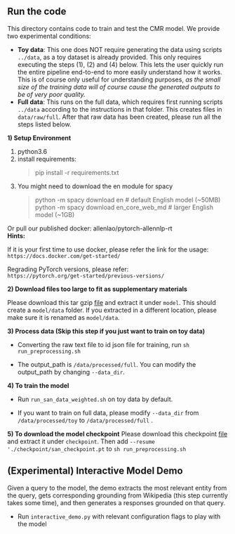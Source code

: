 ## Run the code

This directory contains code to train and test the CMR model. We provide two experimental conditions:
* **Toy data**: This one does NOT require generating the data using scripts `../data`, as a toy dataset is already provided. This only requires executing the steps (1), (2) and (4) below. This lets the user quickly run the entire pipeline end-to-end to more easily understand how it works. This is of course only useful for understanding purposes, *as the small size of the training data will of course cause the generated outputs to be of very poor quality.*
* **Full data**: This runs on the full data, which requires first running scripts `../data` according to the instructions in that folder. This creates files in `data/raw/full`. After that raw data has been created, please run all the steps listed below.

**1) Setup Environment**
1. python3.6
2. install requirements:
   > pip install -r requirements.txt
3. You might need to download the en module for spacy
   > python -m spacy download en              # default English model (~50MB) <br>
   > python -m spacy download en_core_web_md  # larger English model (~1GB)
   
  Or pull our published docker: allenlao/pytorch-allennlp-rt
 <br>
 **Hints:**<br>

  If it is your first time to use docker, please refer the link for the usage:<br>
 `https://docs.docker.com/get-started/`
 
 Regrading PyTorch versions, please refer:<br>
  `https://pytorch.org/get-started/previous-versions/`

**2) Download files too large to fit as supplementary materials**

   Please download this tar gzip [file](https://drive.google.com/file/d/1tMCNv8COw0B3wBRkZ_7fI3h6yaSiJ0b-/view?usp=sharing) and extract it under `model`. This should create a `model/data` folder. If you extracted in a different location, please make sure it is renamed as `model/data`.

**3) Process data (Skip this step if you just want to train on toy data)**

* Converting the raw text file to id json file for training, run `sh run_preprocessing.sh`

* The output_path is `/data/processed/full`. You can modify the output_path by changing `--data_dir`.

**4) To train the model**

* Run `run_san_data_weighted.sh` on toy data by default.

* If you want to train on full data, please modify `--data_dir` from `/data/processed/toy` to `/data/processed/full` .

**5) To download the model checkpoint**
 Please download this checkpoint [file](https://drive.google.com/file/d/1Wm5VQriCaAF3l3C571y_XzhYp75BzZ9w/view?usp=sharing) and extract it under `checkpoint`. Then add `--resume './checkpoint/san_checkpoint.pt` to `sh run_preprocessing.sh`


## (Experimental) Interactive Model Demo

Given a query to the model, the demo extracts the most relevant entity from the query, gets corresponding grounding from Wikipedia (this step currently takes some time), and then generates a responses grounded on that query.
* Run `interactive_demo.py` with relevant configuration flags to play with the model

